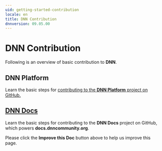 ```yaml
---
uid: getting-started-contribution
locale: en
title: DNN Contribution
dnnversion: 09.05.00
---
```


# DNN Contribution
Following is an overview of basic contribution to **DNN**.

## DNN Platform
Learn the basic steps for [contributing to the **DNN Platform** project on GitHub.](https://github.com/dnnsoftware/Dnn.Platform/blob/develop/CONTRIBUTING.md)

## [DNN Docs](xref:contribute-to-docs)
Learn the basic steps for contributing to the **DNN Docs** project on GitHub, which powers **docs.dnncommunity.org**.

Please click the **Improve this Doc** button above to help us improve this page.
